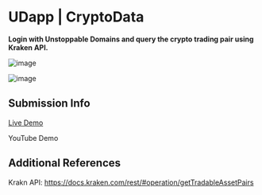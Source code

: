 # UDapp | CryptoData

**Login with Unstoppable Domains and query the crypto trading pair using Kraken API.**

![image](https://user-images.githubusercontent.com/66903336/146352795-420ddd3d-11ab-43f9-ac33-39564f3d1543.png)

![image](https://user-images.githubusercontent.com/66903336/146352737-a90e4745-8a7a-4a78-906a-ba0b12775659.png)


## Submission Info

[Live Demo](https://udc-rypto-data.vercel.app/)

YouTube Demo

## Additional References

Krakn API: https://docs.kraken.com/rest/#operation/getTradableAssetPairs
